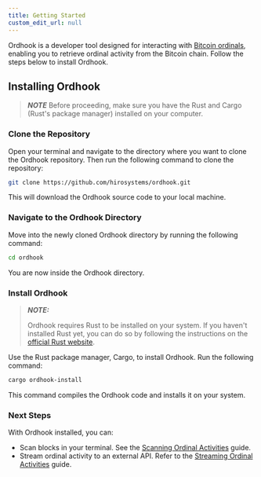 ```yaml
---
title: Getting Started
custom_edit_url: null
---
```


Ordhook is a developer tool designed for interacting with [Bitcoin ordinals](https://www.hiro.so/blog/what-are-bitcoin-ordinals), enabling you to retrieve ordinal activity from the Bitcoin chain. Follow the steps below to install Ordhook.

## Installing Ordhook

> **_NOTE_**
> Before proceeding, make sure you have the Rust and Cargo (Rust's package manager) installed on your computer.

### Clone the Repository

Open your terminal and navigate to the directory where you want to clone the Ordhook repository. Then run the following command to clone the repository:

```bash
git clone https://github.com/hirosystems/ordhook.git
```

This will download the Ordhook source code to your local machine.

### Navigate to the Ordhook Directory

Move into the newly cloned Ordhook directory by running the following command:

```bash
cd ordhook
```

You are now inside the Ordhook directory.

### Install Ordhook

> **_NOTE:_**
>
> Ordhook requires Rust to be installed on your system. If you haven't installed Rust yet, you can do so by following the instructions on the [official Rust website](https://www.rust-lang.org/tools/install).

Use the Rust package manager, Cargo, to install Ordhook. Run the following command:

```bash
cargo ordhook-install
```

This command compiles the Ordhook code and installs it on your system.

### Next Steps

With Ordhook installed, you can:

- Scan blocks in your terminal. See the [Scanning Ordinal Activities](./guides/scan-ordinal-activities.md) guide.
- Stream ordinal activity to an external API. Refer to the [Streaming Ordinal Activities](./guides/stream-ordinal-activities.md) guide.
